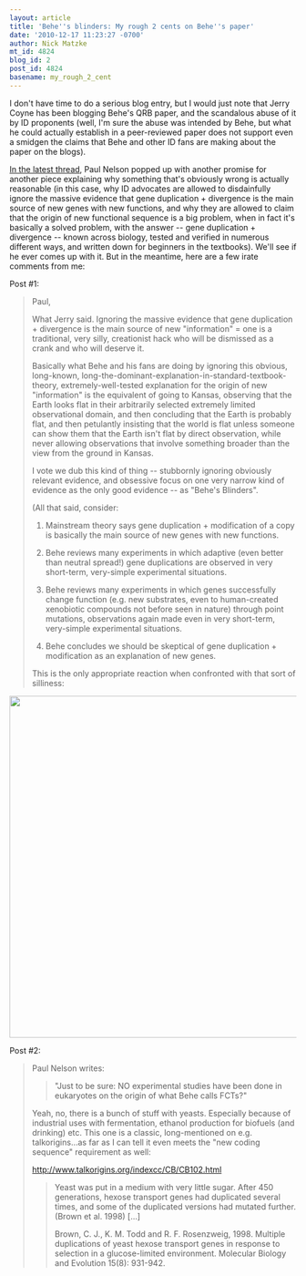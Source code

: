 ```yaml
---
layout: article
title: 'Behe''s blinders: My rough 2 cents on Behe''s paper'
date: '2010-12-17 11:23:27 -0700'
author: Nick Matzke
mt_id: 4824
blog_id: 2
post_id: 4824
basename: my_rough_2_cent
---
```

I don't have time to do a serious blog entry, but I would just note that Jerry Coyne has been blogging Behe's QRB paper, and the scandalous abuse of it by ID proponents (well, I'm sure the abuse was intended by Behe, but what he could actually establish in a peer-reviewed paper does not support even a smidgen the claims that Behe and other ID fans are making about the paper on the blogs).

[In the latest thread](http://whyevolutionistrue.wordpress.com/2010/12/14/casey-luskin-distorts-behes-paper/), Paul Nelson popped up with another promise for another piece explaining why something that's obviously wrong is actually reasonable (in this case, why ID advocates are allowed to disdainfully ignore the massive evidence that gene duplication + divergence is the main source of new genes with new functions, and why they are allowed to claim that the origin of new functional sequence is a big problem, when in fact it's basically a solved problem, with the answer --  gene duplication + divergence -- known across biology, tested and verified in numerous different ways, and written down for beginners in the textbooks).  We'll see if he ever comes up with it.  But in the meantime, here are a few irate comments from me:

Post #1:

> Paul,
> 
> What Jerry said.  Ignoring the massive evidence that gene duplication + divergence is the main source of new "information" = one is a traditional, very silly, creationist hack who will be dismissed as a crank and who will deserve it.  
> 
> Basically what Behe and his fans are doing by ignoring this obvious, long-known, long-the-dominant-explanation-in-standard-textbook-theory, extremely-well-tested explanation for the origin of new "information" is the equivalent of going to Kansas, observing that the Earth looks flat in their arbitrarily selected extremely limited observational domain, and then concluding that the Earth is probably flat, and then petulantly insisting that the world is flat unless someone can show them that the Earth isn't flat by direct observation, while never allowing observations that involve something broader than  the view from the ground in Kansas.
> 
> I vote we dub this kind of thing -- stubbornly ignoring obviously relevant evidence, and obsessive focus on one very narrow kind of evidence as the only good evidence -- as "Behe's Blinders".
> 
> (All that said, consider:
> 
> 1. Mainstream theory says gene duplication + modification of a copy is basically the main source of new genes with new functions.
> 
> 2. Behe reviews many experiments in which adaptive (even better than neutral spread!) gene duplications are observed in very short-term, very-simple experimental situations.
> 
> 3. Behe reviews many experiments in which genes successfully change function (e.g. new substrates, even to human-created xenobiotic compounds not before seen in nature) through point mutations, observations again made even in very short-term, very-simple experimental situations.
> 
> 4. Behe concludes we should be skeptical of gene duplication + modification as an explanation of new genes.
> 
> This is the only appropriate reaction when confronted with that sort of silliness:

<img src="http://www.acr0nym.com/gallery2/main.php?g2_view=core.DownloadItem&amp;g2_itemId=1121&amp;g2_serialNumber=1" alt="" width="600" />

Post #2:

> Paul Nelson writes:
> 
> > "Just to be sure: NO experimental studies have been done in eukaryotes on the origin of what Behe calls FCTs?"
> 
> Yeah, no, there is a bunch of stuff with yeasts.  Especially because of industrial uses with fermentation, ethanol production for biofuels (and drinking) etc.  This one is a classic, long-mentioned on e.g. talkorigins...as far as I can tell it even meets the "new coding sequence" requirement as well:
> 
> http://www.talkorigins.org/indexcc/CB/CB102.html
> 
> > Yeast was put in a medium with very little sugar. After 450 generations, hexose transport genes had duplicated several times, and some of the duplicated versions had mutated further. (Brown et al. 1998)
> > \[...\]
> > 
> > Brown, C. J., K. M. Todd and R. F. Rosenzweig, 1998. Multiple duplications of yeast hexose transport genes in response to selection in a glucose-limited environment. Molecular Biology and Evolution 15(8): 931-942.
